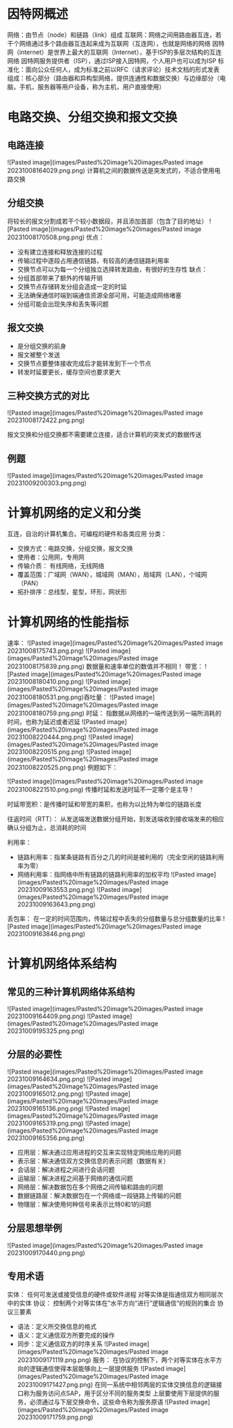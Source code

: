 # 因特网概述
网络：由节点（node）和链路（link）组成
互联网：网络之间用路由器互连，若干个网络通过多个路由器互连起来成为互联网（互连网），也就是网络的网络
因特网（internet）是世界上最大的互联网（Internet），基于ISP的多层次结构的互连网络
因特网服务提供者（ISP），通过ISP接入因特网，个人用户也可以成为ISP
标准化：面向公众任何人，成为标准之前以RFC（请求评论）技术文档的形式发表
组成：核心部分（路由器和异构型网络，提供连通性和数据交换）与边缘部分（电脑，手机，服务器等用户设备，称为主机，用户直接使用）
# 电路交换、分组交换和报文交换
## 电路连接

![Pasted image](images/Pasted%20image%20images/Pasted image 20231008164029.png.png)
计算机之间的数据传送是突发式的，不适合使用电路交换
## 分组交换
将较长的报文分割成若干个较小数据段，并且添加首部（包含了目的地址）
![Pasted image](images/Pasted%20image%20images/Pasted image 20231008170508.png.png)
优点：
- 没有建立连接和释放连接的过程
- 传输过程中逐段占用通信链路，有较高的通信链路利用率
- 交换节点可以为每一个分组独立选择转发路由，有很好的生存性
缺点：
- 分组首部带来了额外的传输开销
- 交换节点存储转发分组会造成一定的时延
- 无法确保通信时端到端通信资源全部可用，可能造成网络堵塞
- 分组可能会出现失序和丢失等问题

## 报文交换

- 是分组交换的前身
- 报文被整个发送
- 交换节点要整体接收完成后才能转发到下一个节点
- 转发时延要更长，缓存空间也要求更大

## 三种交换方式的对比

![Pasted image](images/Pasted%20image%20images/Pasted image 20231008172422.png.png)

报文交换和分组交换都不需要建立连接，适合计算机的突发式的数据传送

## 例题
![Pasted image](images/Pasted%20image%20images/Pasted image 20231009200303.png.png)
# 计算机网络的定义和分类

互连，自治的计算机集合。可编程的硬件和各类应用
分类：
- 交换方式：电路交换，分组交换，报文交换
- 使用者：公用网，专用网
- 传输介质： 有线网络，无线网络
- 覆盖范围：广域网（WAN），城域网（MAN），局域网（LAN），个域网（PAN）
- 拓扑排序：总线型，星型，环形，网状形

# 计算机网络的性能指标

速率：
![Pasted image](images/Pasted%20image%20images/Pasted image 20231008175743.png.png)
![Pasted image](images/Pasted%20image%20images/Pasted image 20231008175839.png.png)
数据量和速率单位的数值并不相同！
带宽：
![Pasted image](images/Pasted%20image%20images/Pasted image 20231008180410.png.png)
![Pasted image](images/Pasted%20image%20images/Pasted image 20231008180531.png.png)吞吐量：
![Pasted image](images/Pasted%20image%20images/Pasted image 20231008180759.png.png)
时延：
指数据从网络的一端传送到另一端所消耗的时间，也称为延迟或者迟延
![Pasted image](images/Pasted%20image%20images/Pasted image 20231008220444.png.png)
![Pasted image](images/Pasted%20image%20images/Pasted image 20231008220515.png.png)
![Pasted image](images/Pasted%20image%20images/Pasted image 20231008220525.png.png)
例题如下：

![Pasted image](images/Pasted%20image%20images/Pasted image 20231008221510.png.png)
 传播时延和发送时延不一定哪个是主导！

时延带宽积：是传播时延和带宽的乘积，也称为以比特为单位的链路长度

往返时间（RTT）：
从发送端发送数据分组开始，到发送端收到接收端发来的相应确认分组为止，总消耗的时间

利用率：
- 链路利用率：指某条链路有百分之几的时间是被利用的（完全空闲的链路利用率为零）
- 网络利用率：指网络中所有链路的链路利用率的加权平均
![Pasted image](images/Pasted%20image%20images/Pasted image 20231009163553.png.png)
![Pasted image](images/Pasted%20image%20images/Pasted image 20231009163643.png.png)

丢包率：
在一定的时间范围内，传输过程中丢失的分组数量与总分组数量的比率
![Pasted image](images/Pasted%20image%20images/Pasted image 20231009163846.png.png)

# 计算机网络体系结构
## 常见的三种计算机网络体系结构

![Pasted image](images/Pasted%20image%20images/Pasted image 20231009164409.png.png)
![Pasted image](images/Pasted%20image%20images/Pasted image 20231009195325.png.png)
## 分层的必要性

![Pasted image](images/Pasted%20image%20images/Pasted image 20231009164634.png.png)
![Pasted image](images/Pasted%20image%20images/Pasted image 20231009165012.png.png)
![Pasted image](images/Pasted%20image%20images/Pasted image 20231009165136.png.png)
![Pasted image](images/Pasted%20image%20images/Pasted image 20231009165319.png.png)
![Pasted image](images/Pasted%20image%20images/Pasted image 20231009165356.png.png)
- 应用层：解决通过应用进程的交互来实现特定网络应用的问题
- 表示层：解决通信双方交换信息的表示问题（数据有关）
- 会话层：解决进程之间进行会话问题
- 运输层：解决进程之间基于网络的通信问题
- 网络层：解决数据包在多个网络之间传输和路由的问题
- 数据链路层：解决数据包在一个网络或一段链路上传输的问题
- 物理层：解决使用何种信号来表示比特0和1的问题

## 分层思想举例

![Pasted image](images/Pasted%20image%20images/Pasted image 20231009170440.png.png)

## 专用术语
实体：
任何可发送或接受信息的硬件或软件进程
对等实体是指通信双方相同层次中的实体
协议：
控制两个对等实体在”水平方向“进行”逻辑通信“的规则的集合
协议三要素
- 语法：定义所交换信息的格式
- 语义：定义通信双方所要完成的操作
- 同步：定义通信双方的时序关系
![Pasted image](images/Pasted%20image%20images/Pasted image 20231009171119.png.png)
服务：
在协议的控制下，两个对等实体在水平方向的逻辑通信使得本层能够向上一层提供服务
![Pasted image](images/Pasted%20image%20images/Pasted image 20231009171427.png.png)
在同一系统中相邻两层的实体交换信息的逻辑接口称为服务访问点SAP，用于区分不同的服务类型
上层要使用下层提供的服务，必须通过与下层交换命令，这些命令称为服务原语
![Pasted image](images/Pasted%20image%20images/Pasted image 20231009171759.png.png)
